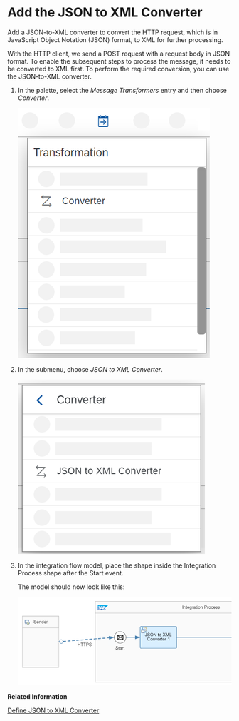 <!-- loio2c49c109a28a4ebbb9585d0574fb7afb -->

# Add the JSON to XML Converter

Add a JSON-to-XML converter to convert the HTTP request, which is in JavaScript Object Notation \(JSON\) format, to XML for further processing.

With the HTTP client, we send a POST request with a request body in JSON format. To enable the subsequent steps to process the message, it needs to be converted to XML first. To perform the required conversion, you can use the JSON-to-XML converter.

1.  In the palette, select the *Message Transformers* entry and then choose *Converter*.

    ![](images/JSON-to-XML_Converter_01_4b28a67.png)

2.  In the submenu, choose *JSON to XML Converter*.

    ![](images/JSON-to-XML_Converter_02_3c1428d.png)

3.  In the integration flow model, place the shape inside the Integration Process shape after the Start event.

    The model should now look like this:

    ![](images/JSON-to-XML_Converter_03_9dec19f.png)


**Related Information**  


[Define JSON to XML Converter](define-json-to-xml-converter-5a7c0cd.md "The JSON to XML converter enables you to transform messages in JSON format to XML format.")

